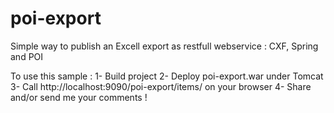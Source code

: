 # poi-export
Simple way to publish an Excell export as restfull webservice : CXF, Spring and POI

To use this sample :
1- Build project
2- Deploy poi-export.war under Tomcat
3- Call http://localhost:9090/poi-export/items/ on your browser
4- Share and/or send me your comments !
